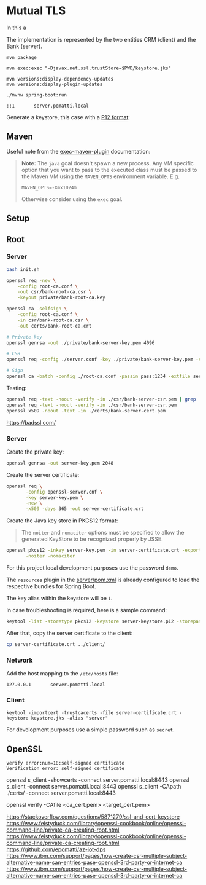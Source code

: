 # Mutual TLS

In this a

The implementation is represented by the two entities CRM (client) and the Bank (server).


```
mvn package

mvn exec:exec "-Djavax.net.ssl.trustStore=$PWD/keystore.jks"
```

```
mvn versions:display-dependency-updates
mvn versions:display-plugin-updates
```

```
./mvnw spring-boot:run
```



```
::1       server.pomatti.local
```


Generate a keystore, this case with a [P12 format][1]:

## Maven

Useful note from the [exec-maven-plugin][3] documentation:

> **Note:** The `java` goal doesn't spawn a new process. Any VM specific option that you want to pass to the executed class must be passed to the Maven VM using the `MAVEN_OPTS` environment variable. E.g.
> ```
> MAVEN_OPTS=-Xmx1024m
> ```
> Otherwise consider using the `exec` goal.


## Setup

## Root

### Server

```sh
bash init.sh
```

```sh
openssl req -new \
    -config root-ca.conf \
    -out csr/bank-root-ca.csr \
    -keyout private/bank-root-ca.key
```

```sh
openssl ca -selfsign \
    -config root-ca.conf \
    -in csr/bank-root-ca.csr \
    -out certs/bank-root-ca.crt
```

```sh
# Private key
openssl genrsa -out ./private/bank-server-key.pem 4096

# CSR
openssl req -config ./server.conf -key ./private/bank-server-key.pem -subj '/CN=api.bank.local' -new -sha256 -out ./csr/bank-server-csr.pem

# Sign
openssl ca -batch -config ./root-ca.conf -passin pass:1234 -extfile server.conf -extensions v3_req -days 30 -notext -md sha256 -in ./csr/bank-server-csr.pem -out ./certs/bank-server-cert.pem
```

Testing:

```sh
openssl req -text -noout -verify -in ./csr/bank-server-csr.pem | grep 'DNS'
openssl req -text -noout -verify -in ./csr/bank-server-csr.pem
openssl x509 -noout -text -in ./certs/bank-server-cert.pem
```








https://badssl.com/

### Server

Create the private key:

```sh
openssl genrsa -out server-key.pem 2048
```

Create the server certificate:

```sh
openssl req \
       -config openssl-server.cnf \
       -key server-key.pem \
       -new \
       -x509 -days 365 -out server-certificate.crt
```

Create the Java key store in PKCS12 format:

> The `noiter` and `nomaciter` options must be specified to allow the generated KeyStore to be recognized properly by JSSE.

```sh
openssl pkcs12 -inkey server-key.pem -in server-certificate.crt -export -out server-keystore.p12 \
       -noiter -nomaciter
```

For this project local development purposes use the password `demo`.

The `resources` plugin in the [server/pom.xml](./server/pom.xml) is already configured to load the respective bundles for Spring Boot.

The key alias within the keystore will be `1`.

In case troubleshooting is required, here is a sample command:

```sh
keytool -list -storetype pkcs12 -keystore server-keystore.p12 -storepass demo
```

After that, copy the server certificate to the client:

```sh
cp server-certificate.crt ../client/
```

### Network

Add the host mapping to the `/etc/hosts` file:

```
127.0.0.1       server.pomatti.local
```

### Client

```
keytool -importcert -trustcacerts -file server-certificate.crt -keystore keystore.jks -alias "server"
```

For development purposes use a simple password such as `secret`.


## OpenSSL

```
verify error:num=18:self-signed certificate
Verification error: self-signed certificate
```



openssl s_client -showcerts -connect server.pomatti.local:8443
openssl s_client -connect server.pomatti.local:8443
openssl s_client -CApath ./certs/ -connect server.pomatti.local:8443

openssl verify -CAfile <ca_cert.pem> <target_cert.pem>

[1]: https://docs.oracle.com/cd/E19509-01/820-3503/ggfhb/index.html
[2]: https://www.phcomp.co.uk/Tutorials/Web-Technologies/Understanding-and-generating-OpenSSL.cnf-files.html
[3]: https://www.mojohaus.org/exec-maven-plugin/usage.html


https://stackoverflow.com/questions/5871279/ssl-and-cert-keystore
https://www.feistyduck.com/library/openssl-cookbook/online/openssl-command-line/private-ca-creating-root.html
https://www.feistyduck.com/library/openssl-cookbook/online/openssl-command-line/private-ca-creating-root.html
https://github.com/epomatti/az-iot-dps
https://www.ibm.com/support/pages/how-create-csr-multiple-subject-alternative-name-san-entries-pase-openssl-3rd-party-or-internet-ca
https://www.ibm.com/support/pages/how-create-csr-multiple-subject-alternative-name-san-entries-pase-openssl-3rd-party-or-internet-ca